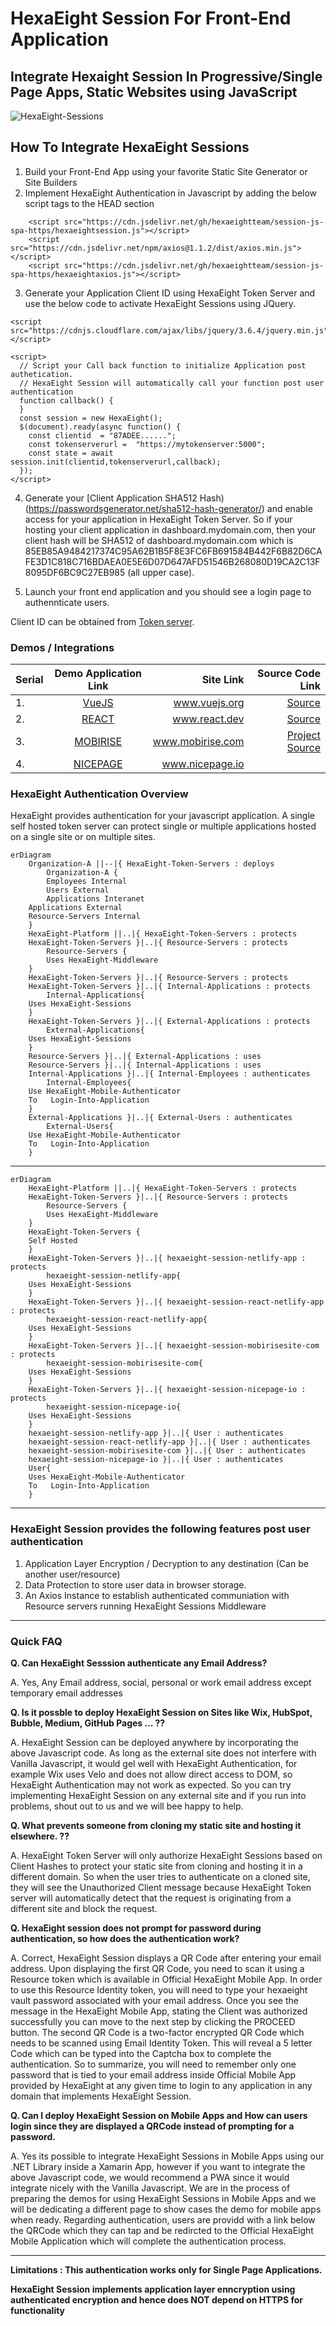 # HexaEight Session For Front-End Application

## Integrate Hexaight Session In Progressive/Single Page Apps, Static Websites using JavaScript

![HexaEight-Sessions](https://github.com/HexaEightTeam/session-js-spa-https/blob/main/hexaeight--sessions.svg?raw=true)

## How To Integrate HexaEight Sessions

1. Build your Front-End App using your favorite Static Site Generator or Site Builders
2. Implement HexaEight Authentication in Javascript by adding the below script tags to the HEAD section

```
	<script src="https://cdn.jsdelivr.net/gh/hexaeightteam/session-js-spa-https/hexaeightsession.js"></script>
	<script src="https://cdn.jsdelivr.net/npm/axios@1.1.2/dist/axios.min.js"></script>
	<script src="https://cdn.jsdelivr.net/gh/hexaeightteam/session-js-spa-https/hexaeightaxios.js"></script>
```

3. Generate your Application Client ID using HexaEight Token Server and use the below code to activate HexaEight Sessions using JQuery.

```
<script src="https://cdnjs.cloudflare.com/ajax/libs/jquery/3.6.4/jquery.min.js"></script>

<script>
  // Script your Call back function to initialize Application post authetication. 
  // HexaEight Session will automatically call your function post user authentication
  function callback() {
  }
  const session = new HexaEight();
  $(document).ready(async function() {
	const clientid  = "87ADEE......";
	const tokenserverurl =  "https://mytokenserver:5000";
	const state = await session.init(clientid,tokenserverurl,callback);
  }); 
</script>
```

4. Generate your [Client Application SHA512 Hash)(https://passwordsgenerator.net/sha512-hash-generator/) and enable access for your application in HexaEight Token Server. So if your hosting your client application in dashboard.mydomain.com, then your client hash will be SHA512 of dashboard.mydomain.com which is 85EB85A9484217374C95A62B1B5F8E3FC6FB691584B442F6B82D6CAFE3D1C818C716BDAEA0E5E6D07D647AFD51546B268080D19CA2C13F8095DF6BC9C27EB985 (all upper case).

5. Launch your front end application and you should see a login page to authennticate users.

Client ID can be obtained from [Token server](https://github.com/HexaEightTeam/HexaEight-Token-Server).  

### Demos / Integrations


| Serial        | Demo Application Link   | Site Link  | Source Code Link |
| ------------- |:-----------------------:| ----------:|---------------------:
| 1. | [VueJS](https://hexaeight-session.netlify.app) | www.vuejs.org | [Source](https://github.com/HexaEightTeam/vuejs-authentication-using-hexaeight-sessions)|
| 2. | [REACT](https://hexaeight-session-react.netlify.app/) | www.react.dev | [Source](https://github.com/HexaEightTeam/react-authentication-using-hexaeight-session)|
| 3. | [MOBIRISE](https://hexaeight-session.mobirisesite.com) | www.mobirise.com |[Project Source](https://github.com/HexaEightTeam/mobirise-hexaeight-session-sample-project)|
| 4. | [NICEPAGE](https://hexaeight-session.nicepage.io)| www.nicepage.io ||

### HexaEight Authentication Overview

HexaEight provides authentication for your javascript application.  A single self hosted token server can protect single or multiple applications hosted on a single site or on multiple sites.  



```mermaid
erDiagram
    Organization-A ||--|{ HexaEight-Token-Servers : deploys
        Organization-A {
        Employees Internal
        Users External
        Applications Interanet
	Applications External
	Resource-Servers Internal
	}
	HexaEight-Platform ||..|{ HexaEight-Token-Servers : protects
	HexaEight-Token-Servers }|..|{ Resource-Servers : protects
        Resource-Servers {
        Uses HexaEight-Middleware
	}
	HexaEight-Token-Servers }|..|{ Resource-Servers : protects
	HexaEight-Token-Servers }|..|{ Internal-Applications : protects
        Internal-Applications{
	Uses HexaEight-Sessions
	}
	HexaEight-Token-Servers }|..|{ External-Applications : protects
        External-Applications{
	Uses HexaEight-Sessions
	}
	Resource-Servers }|..|{ External-Applications : uses
	Resource-Servers }|..|{ Internal-Applications : uses
	Internal-Applications }|..|{ Internal-Employees : authenticates
        Internal-Employees{
	Use HexaEight-Mobile-Authenticator
	To   Login-Into-Application
	}
	External-Applications }|..|{ External-Users : authenticates
        External-Users{
	Use HexaEight-Mobile-Authenticator
	To   Login-Into-Application
	}

```
---

```mermaid
erDiagram
	HexaEight-Platform ||..|{ HexaEight-Token-Servers : protects
	HexaEight-Token-Servers }|..|{ Resource-Servers : protects
        Resource-Servers {
        Uses HexaEight-Middleware
	}
	HexaEight-Token-Servers {
	Self Hosted
	}
	HexaEight-Token-Servers }|..|{ hexaeight-session-netlify-app : protects
        hexaeight-session-netlify-app{
	Uses HexaEight-Sessions
	}
	HexaEight-Token-Servers }|..|{ hexaeight-session-react-netlify-app : protects
        hexaeight-session-react-netlify-app{
	Uses HexaEight-Sessions
	}
	HexaEight-Token-Servers }|..|{ hexaeight-session-mobirisesite-com : protects
        hexaeight-session-mobirisesite-com{
	Uses HexaEight-Sessions
	}
	HexaEight-Token-Servers }|..|{ hexaeight-session-nicepage-io : protects
        hexaeight-session-nicepage-io{
	Uses HexaEight-Sessions
	}
	hexaeight-session-netlify-app }|..|{ User : authenticates
	hexaeight-session-react-netlify-app }|..|{ User : authenticates
	hexaeight-session-mobirisesite-com }|..|{ User : authenticates
	hexaeight-session-nicepage-io }|..|{ User : authenticates
	User{
	Uses HexaEight-Mobile-Authenticator
	To   Login-Into-Application
	}

```
---

### HexaEight Session provides the following features post user authentication

1. Application Layer Encryption / Decryption to any destination (Can be another user/resource)
2. Data Protection to store user data in browser storage.
3. An Axios Instance to establish authenticated communiation with Resource servers running HexaEight Sessions Middleware

---
### Quick FAQ 

**Q. Can HexaEight Sesssion authenticate any Email Address?**

A. Yes, Any Email address, social, personal or work email address except temporary email addresses

**Q. Is it possble to deploy HexaEight Session on Sites like Wix, HubSpot, Bubble, Medium, GitHub Pages ... ??**

A. HexaEight Session can be deployed anywhere by incorporating the above Javascript code. As long as the external site does not interfere with Vanilla Javascript, it would gel well with HexaEight Authentication, for example Wix uses Velo and does not allow direct access to DOM, so HexaEight Authentication may not work as expected. So you can try implementing HexaEight Session on any external site and if you run into problems, shout out to us and we will bee happy to help.

**Q. What prevents someone from cloning my static site and hosting it elsewhere. ??**

A. HexaEight Token Server will only authorize HexaEight Sessions based on Client Hashes to protect your static site from cloning and hosting it in a different domain. So when the user tries to authenticate on a cloned site, they will see the Unauthorized Client message because HexaEight Token server will automatically detect that the request is originating from a different site and block the request.

**Q. HexaEight session does not prompt for password during authentication, so how does the authentication work?**

A. Correct, HexaEight Session displays a QR Code after entering your email address. Upon displaying the first QR Code, you need to scan it using a Resource token which is available in Official HexaEight Mobile App. In order to use this Resource Identity token, you will need to type your hexaeight vault password associated with your email address. Once you see the message in the HexaEight Mobile App, stating the Client was authorized successfully you can move to the next step by clicking the PROCEED button. The second QR Code is a two-factor encrypted QR Code which needs to be scanned using Email Identity Token. This will reveal a 5 letter Code which can be typed into the Captcha box to complete the authentication. So to summarize, you will need to remember only one password that is tied to your email address inside Official Mobile App provided by HexaEight at any given time to login to any application in any domain  that implements HexaEight Session.

**Q. Can I deploy HexaEight Session on Mobile Apps and How can users login since they are displayed a QRCode instead of prompting for a password.**

A. Yes its possible to integrate HexaEight Sessions in Mobile Apps using our .NET Library inside a Xamarin App, however if you want to integrate the above Javascript code, we would recommend a PWA since it would integrate nicely with the Vanilla Javascript. We are in the process of preparing the demos for using HexaEight Sessions in Mobile Apps and we will be dedicating a different page to show cases the demo for mobile apps when ready. Regarding authentication, users are providd with a link below the QRCode which they can tap and be redircted to the Official HexaEight Mobile Application which will complete the authentication process.

---

**Limitations : This authentication works only for Single Page Applications.**  

**HexaEight Session implements application layer enncryption using authenticated encryption and hence does NOT depend on HTTPS for functionality**



